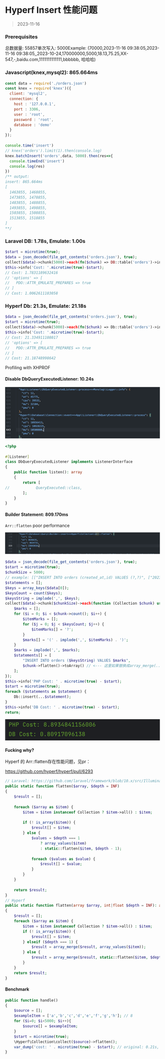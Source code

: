 # Hyperf Insert 性能问题

> 2023-11-16
### Prerequisites

总数据量: 55857单次写入: 5000Example: (70000,2023-11-16 09:38:05,2023-11-16 09:38:05,,2023-10-24,170000000,5000,18.13,75.25,XX-547,-,baidu.com,1111111111111,bbbbbb, 哈哈哈)

### Javascript(knex,mysql2): 865.664ms

```javascript
const data = require('./orders.json')
const knex = require('knex')({
  client: 'mysql2',
  connection: {
    host : '127.0.0.1',
    port : 3306,
    user : 'root',
    password : 'root',
    database : 'demo'
  }
});

console.time('insert')
// knex('orders').limit(1).then(console.log)
knex.batchInsert('orders',data, 5000).then(res=>{
  console.timeEnd('insert')
  console.log(res)
})
/** output:
insert: 865.664ms
[
  1463855, 1468855,
  1473855, 1478855,
  1483855, 1488855,
  1493855, 1498855,
  1503855, 1508855,
  1513855, 1518855
]
**/
```

### Laravel DB: 1.78s, Emulate: 1.00s

```php
$start = microtime(true);
$data = json_decode(file_get_contents('orders.json'), true);
collect($data)->chunk(5000)->each(fn($chunk) => DB::table('orders')->insert($chunk->toArray()));
$this->info('Cost: '.microtime(true)-$start);
// Cost: 1.7831189632416
// 'options' => [
//   PDO::ATTR_EMULATE_PREPARES => true
// ]
// Cost: 1.0062611103058
```

### Hyperf Db: 21.3s, Emulate: 21.18s

```php
$data = json_decode(file_get_contents('orders.json'), true);
$start = microtime(true);
collect($data)->chunk(5000)->each(fn($chunk) => Db::table('orders')->insert($chunk->toArray()));
$this->info('Cost: '.microtime(true)-$start);
// Cost: 21.334911108017
// 'options' => [
//   PDO::ATTR_EMULATE_PREPARES => true
// ]
// Cost: 21.18748998642
```

Profiling with XHPROF

#### Disable DbQueryExecutedListener: 10.24s

![image](../assets/image%20(5).png)

```php
<?php

#[Listener]
class DbQueryExecutedListener implements ListenerInterface
{
    public function listen(): array
    {
        return [
//            QueryExecuted::class,
        ];
    }
}
```

#### Builder Statement: 809.170ms

`Arr::flatten` poor performance

![image](../assets/image%20(1)%20(1).png)

```php
$data = json_decode(file_get_contents('orders.json'), true);
$start = microtime(true);
$chunkSize = 5000;
// example: [["INSERT INTO orders (created_at,id) VALUES (?,?)", ["2023-01-01",1]]]
$statements = [];
$keys = array_keys($data[0]);
$keysCount = count($keys);
$keysString = implode(',', $keys);
collect($data)->chunk($chunkSize)->each(function (Collection $chunk) use (&$statements, $keys, $keysCount, $keysString) {
    $marks = [];
    for ($i = 0; $i < $chunk->count(); $i++) {
        $itemMarks = [];
        for ($j = 0; $j < $keysCount; $j++) {
            $itemMarks[] = '?';
        }
        $marks[] = '(' . implode(',', $itemMarks) . ')';
    }
    $marks = implode(',', $marks);
    $statements[] = [
        "INSERT INTO orders ($keysString) VALUES $marks",
        $chunk->flatten()->toArray() // <--- 这里如果替换成array_merge(...$chunk->toArray()) 只需要0.04s
    ];
});
$this->info('PHP Cost: ' . microtime(true) - $start);
$start = microtime(true);
foreach ($statements as $statement) {
    Db::insert(...$statement);
}
$this->info('DB Cost: ' . microtime(true) - $start);
return;
```

![image](../assets/image%20(2)%20(1).png)

#### Fucking why?

Hyperf 的 Arr::flatten存在性能问题，见pr：

https://github.com/hyperf/hyperf/pull/6293

```php
// Laravel: https://github.com/laravel/framework/blob/10.x/src/Illuminate/Collections/Arr.php
public static function flatten($array, $depth = INF)
{
    $result = [];

    foreach ($array as $item) {
        $item = $item instanceof Collection ? $item->all() : $item;

        if (! is_array($item)) {
            $result[] = $item;
        } else {
            $values = $depth === 1
                ? array_values($item)
                : static::flatten($item, $depth - 1);

            foreach ($values as $value) {
                $result[] = $value;
            }
        }
    }

    return $result;
}
// Hyperf
public static function flatten(array $array, int|float $depth = INF): array
{
    $result = [];
    foreach ($array as $item) {
        $item = $item instanceof Collection ? $item->all() : $item;
        if (! is_array($item)) {
            $result[] = $item;
        } elseif ($depth === 1) {
            $result = array_merge($result, array_values($item));
        } else {
            $result = array_merge($result, static::flatten($item, $depth - 1));
        }
    }
    return $result;
}
```

#### Benchmark

```php
public function handle()
{
    $source = [];
    $exampleItem = ['a','b','c','d','e','f','g','h']; // 8
    for ($i=0; $i<5000; $i++){
        $source[] = $exampleItem;
    }
    $start = microtime(true);
    \Hyperf\Collection\collect($source)->flatten();
    var_dump('cost: ' . microtime(true) - $start); // original: 0.21s, now: 0.001s
}
```

